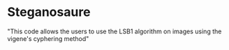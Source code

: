 # Steganosaure
"This code allows the users to use the LSB1 algorithm on images using the vigene's cyphering method"
